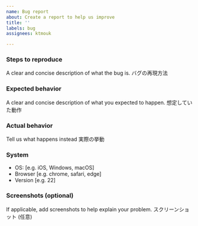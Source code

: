 ```yaml
---
name: Bug report
about: Create a report to help us improve
title: ''
labels: bug
assignees: ktmouk

---
```


### Steps to reproduce
A clear and concise description of what the bug is.
バグの再現方法

### Expected behavior
A clear and concise description of what you expected to happen.
想定していた動作

### Actual behavior
Tell us what happens instead
実際の挙動

### System
 - OS: [e.g. iOS, Windows, macOS]
 - Browser [e.g. chrome, safari, edge]
 - Version [e.g. 22]

### Screenshots (optional)
If applicable, add screenshots to help explain your problem.
スクリーンショット (任意)
